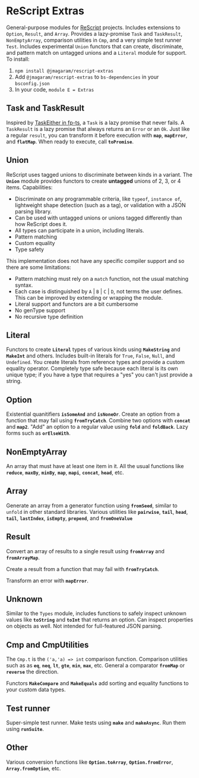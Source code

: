 # ReScript Extras

General-purpose modules for [ReScript](https://rescript-lang.org) projects. Includes extensions to `Option`, `Result`, and `Array`. Provides a lazy-promise `Task` and `TaskResult`, `NonEmptyArray`, comparison utilities in `Cmp`, and a very simple test runner `Test`. Includes experimental `Union` functors that can create, discriminate, and pattern match on untagged unions and a `Literal` module for support. To install:

1. `npm install @jmagaram/rescript-extras`
2. Add `@jmagaram/rescript-extras` to `bs-dependencies` in your `bsconfig.json`
3. In your code, `module E = Extras`

## Task and TaskResult

Inspired by [TaskEither in fp-ts](https://gcanti.github.io/fp-ts/modules/TaskEither.ts.html), a `Task` is a lazy promise that never fails. A `TaskResult` is a lazy promise that always returns an `Error` or an `Ok`. Just like a regular `result`, you can transform it before execution with **`map`**, **`mapError`**, and **`flatMap`**. When ready to execute, call **`toPromise`**.

## Union

ReScript uses tagged unions to discriminate between kinds in a variant. The **`Union`** module provides functors to create **untagged** unions of 2, 3, or 4 items. Capabilities:

- Discriminate on any programmable criteria, like `typeof`, `instance of`, lightweight shape detection (such as a tag), or validation with a JSON parsing library.
- Can be used with untagged unions or unions tagged differently than how ReScript does it.
- All types can participate in a union, including literals.
- Pattern matching
- Custom equality
- Type safety

This implementation does not have any specific compiler support and so there are some limitations:

- Pattern matching must rely on a `match` function, not the usual matching syntax.
- Each case is distinguished by `A` | `B` | `C` | `D`, not terms the user defines. This can be improved by extending or wrapping the module.
- Literal support and functors are a bit cumbersome
- No genType support
- No recursive type definition

## Literal

Functors to create **`Literal`** types of various kinds using **`MakeString`** and **`MakeInt`** and others. Includes built-in literals for `True`, `False`, `Null`, and `Undefined`. You create literals from reference types and provide a custom equality operator. Completely type safe because each literal is its own unique type; if you have a type that requires a "yes" you can't just provide a string.

## Option

Existential quanitifiers **`isSomeAnd`** and **`isNoneOr`**. Create an option from a function that may fail using **`fromTryCatch`**. Combine two options with **`concat`** and **`map2`**. "Add" an option to a regular value using **`fold`** and **`foldBack`**. Lazy forms such as **`orElseWith`**.

## NonEmptyArray

An array that must have at least one item in it. All the usual functions like **`reduce`**, **`maxBy`**, **`minBy`**, **`map`**, **`mapi`**, **`concat`**, **`head`**, etc.

## Array

Generate an array from a generator function using **`fromSeed`**, similar to `unfold` in other standard libraries. Various utilities like **`pairwise`**, **`tail`**, **`head`**, **`tail`**, **`lastIndex`**, **`isEmpty`**, **`prepend`**, and **`fromOneValue`**

## Result

Convert an array of results to a single result using **`fromArray`** and **`fromArrayMap`**.

Create a result from a function that may fail with **`fromTryCatch`**.

Transform an error with **`mapError`**.

## Unknown

Similar to the `Types` module, includes functions to safely inspect unknown values like **`toString`** and **`toInt`** that returns an option. Can inspect properties on objects as well. Not intended for full-featured JSON parsing.

## Cmp and CmpUtilities

The `Cmp.t` is the `('a,'a) => int` comparison function. Comparison utilities such as as **`eq`**, **`neq`**, **`lt`**, **`gte`**, **`min`**, **`max`**, etc. General a comparator **`fromMap`** or **`reverse`** the direction.

Functors **`MakeCompare`** and **`MakeEquals`** add sorting and equality functions to your custom data types.

## Test runner

Super-simple test runner. Make tests using **`make`** and **`makeAsync`**. Run them using **`runSuite`**.

## Other

Various conversion functions like **`Option.toArray`**, **`Option.fromError`**, **`Array.fromOption`**, etc.
